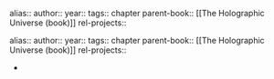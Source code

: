 alias::
author::
year::
tags:: chapter
parent-book:: [[The Holographic Universe (book)]]
rel-projects::

alias::
author::
year::
tags:: chapter
parent-book:: [[The Holographic Universe (book)]]
rel-projects::

-
